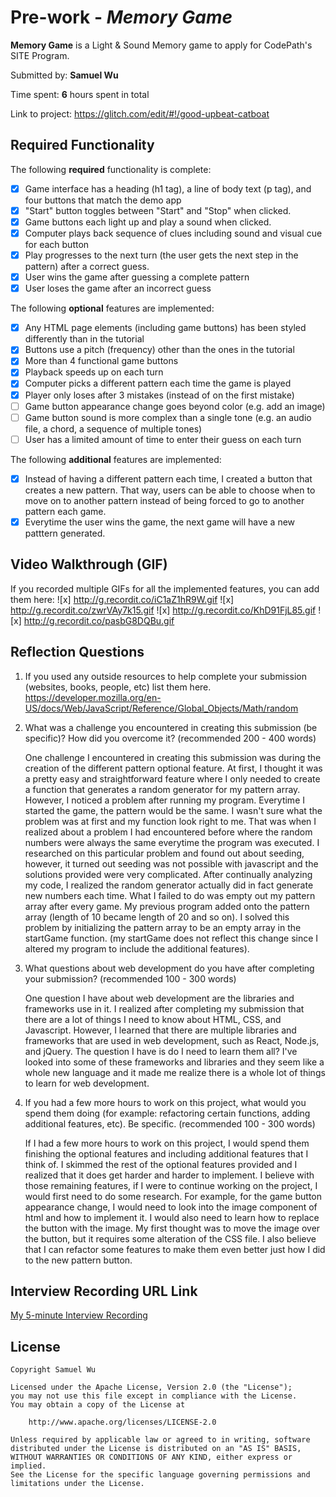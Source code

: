 # Pre-work - *Memory Game*

**Memory Game** is a Light & Sound Memory game to apply for CodePath's SITE Program. 

Submitted by: **Samuel Wu**

Time spent: **6** hours spent in total

Link to project: https://glitch.com/edit/#!/good-upbeat-catboat

## Required Functionality

The following **required** functionality is complete:

* [x] Game interface has a heading (h1 tag), a line of body text (p tag), and four buttons that match the demo app
* [x] "Start" button toggles between "Start" and "Stop" when clicked. 
* [x] Game buttons each light up and play a sound when clicked. 
* [x] Computer plays back sequence of clues including sound and visual cue for each button
* [x] Play progresses to the next turn (the user gets the next step in the pattern) after a correct guess. 
* [x] User wins the game after guessing a complete pattern
* [x] User loses the game after an incorrect guess

The following **optional** features are implemented:

* [x] Any HTML page elements (including game buttons) has been styled differently than in the tutorial
* [x] Buttons use a pitch (frequency) other than the ones in the tutorial
* [x] More than 4 functional game buttons
* [x] Playback speeds up on each turn
* [x] Computer picks a different pattern each time the game is played
* [x] Player only loses after 3 mistakes (instead of on the first mistake)
* [ ] Game button appearance change goes beyond color (e.g. add an image)
* [ ] Game button sound is more complex than a single tone (e.g. an audio file, a chord, a sequence of multiple tones)
* [ ] User has a limited amount of time to enter their guess on each turn

The following **additional** features are implemented:

- [x] Instead of having a different pattern each time, I created a button that creates a new pattern. That way, users can be able to choose when to move on to another pattern instead of being forced to go to another pattern each game.
- [x] Everytime the user wins the game, the next game will have a new patttern generated.

## Video Walkthrough (GIF)

If you recorded multiple GIFs for all the implemented features, you can add them here:
![x] http://g.recordit.co/iC1aZ1hR9W.gif
![x] http://g.recordit.co/zwrVAy7k15.gif
![x] http://g.recordit.co/KhD91FjL85.gif
![x] http://g.recordit.co/pasbG8DQBu.gif

## Reflection Questions
1. If you used any outside resources to help complete your submission (websites, books, people, etc) list them here. 
https://developer.mozilla.org/en-US/docs/Web/JavaScript/Reference/Global_Objects/Math/random

2. What was a challenge you encountered in creating this submission (be specific)? How did you overcome it? (recommended 200 - 400 words) 

    One challenge I encountered in creating this submission was during the creation of the different pattern optional feature. At first, I thought it was a pretty easy and straightforward feature where I only needed to create a function that generates a random generator for my pattern array. However, I noticed a problem after running my program. Everytime I started the game, the pattern would be the same. I wasn't sure what the problem was at first and my function look right to me. That was when I realized about a problem I had encountered before where the random numbers were always the same everytime the program was executed. I researched on this particular problem and found out about seeding, however, it turned out seeding was not possible with javascript and the solutions provided were very complicated. After continually analyzing my code, I realized the random generator actually did in fact generate new numbers each time. What I failed to do was empty out my pattern array after every game. My previous program added onto the pattern array (length of 10 became length of 20 and so on). I solved this problem by initializing the pattern array to be an empty array in the startGame function. (my startGame does not reflect this change since I altered my program to include the additional features).

3. What questions about web development do you have after completing your submission? (recommended 100 - 300 words) 

    One question I have about web development are the libraries and frameworks use in it. I realized after completing my submission that there are a lot of things I need to know about HTML, CSS, and Javascript. However, I learned that there are multiple libraries and frameworks that are used in web development, such as React, Node.js, and jQuery. The question I have is do I need to learn them all? I've looked into some of these frameworks and libraries and they seem like a whole new language and it made me realize there is a whole lot of things to learn for web development.

4. If you had a few more hours to work on this project, what would you spend them doing (for example: refactoring certain functions, adding additional features, etc). Be specific. (recommended 100 - 300 words) 

    If I had a few more hours to work on this project, I would spend them finishing the optional features and including additional features that I think of. I skimmed the rest of the optional features provided and I realized that it does get harder and harder to implement. I believe with those remaining features, if I were to continue working on the project, I would first need to do some research. For example, for the game button appearance change, I would need to look into the image component of html and how to implement it. I would also need to learn how to replace the button with the image. My first thought was to move the image over the button, but it requires some alteration of the CSS file. I also believe that I can refactor some features to make them even better just how I did to the new pattern button.



## Interview Recording URL Link

[My 5-minute Interview Recording](your-link-here)


## License

    Copyright Samuel Wu

    Licensed under the Apache License, Version 2.0 (the "License");
    you may not use this file except in compliance with the License.
    You may obtain a copy of the License at

        http://www.apache.org/licenses/LICENSE-2.0

    Unless required by applicable law or agreed to in writing, software
    distributed under the License is distributed on an "AS IS" BASIS,
    WITHOUT WARRANTIES OR CONDITIONS OF ANY KIND, either express or implied.
    See the License for the specific language governing permissions and
    limitations under the License.

